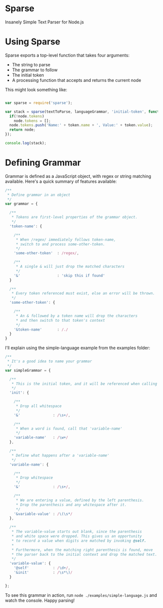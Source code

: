 Sparse
======

Insanely Simple Text Parser for Node.js

# Using Sparse

Sparse exports a top-level function that takes four arguments:

* The string to parse
* The grammar to follow
* The initial token
* A processing function that accepts and returns the current node

This might look something like:

```JavaScript

var sparse = require('sparse');

var stack = sparse(textToParse, languageGrammar, 'initial-token', function(node, token) {
  if(!node.tokens)
    node.tokens = [];
  node.tokens.push('Name:' + token.name + ', Value:' + token.value);
  return node;
});

console.log(stack);
```

# Defining Grammar

Grammar is defined as a JavaScript object, with regex or string matching available. Here's a quick summary of features available:

```JavaScript
/**
 * Define grammar in an object
 */
var grammar = {

  /**
   * Tokens are first-level properties of the grammar object.
   */
  'token-name': {

    /**
     * When /regex/ immediately follows token-name,
     * switch to and process some-other-token.
     */
    'some-other-token'  : /regex/,

    /**
     * A single & will just drop the matched characters
     */
    '&'                 : 'skip this if found'
  }

  /**
   * Every token referenced must exist, else an error will be thrown.
   */
  'some-other-token': {

    /**
     * An & followed by a token name will drop the characters
     * and then switch to that token's context
     */
    '&token-name'       : /./
  }
}
```

I'll explain using the simple-language example from the examples folder:

```JavaScript
/**
 * It's a good idea to name your grammar
 */
var simpleGrammar = {

  /**
   * This is the initial token, and it will be referenced when calling sparse.
   */
  'init': {

    /**
     * Drop all whitespace
     */
    '&'               : /\s+/,

    /**
     * When a word is found, call that 'variable-name'
     */
    'variable-name'   : /\w+/
  },

  /**
   * Define what happens after a 'variable-name'
   */
  'variable-name': {

    /**
     * Drop whitespace
     */
    '&'               : /\s+/,

    /**
     * We are entering a value, defined by the left parenthesis.
     * Drop the parenthesis and any whitespace after it.
     */
    '&variable-value' : /\(\s*/
  },

  /**
   * The variable-value starts out blank, since the parenthesis
   * and white space were dropped. This gives us an opportunity
   * to record a value when digits are matched by invoking @self.
   *
   * Furthermore, when the matching right parenthesis is found, move
   * the parser back to the initial context and drop the matched text.
   */
  'variable-value': {
    '@self'           : /\d+/,
    '&init'           : /\s*\)/
  }

};
```

To see this grammar in action, run `node ./examples/simple-language.js` and watch the console. Happy parsing!